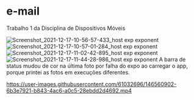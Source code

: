 # e-mail
Trabalho 1 da Disciplina de Dispositivos Móveis

![Screenshot_2021-12-17-10-56-57-433_host exp exponent](https://user-images.githubusercontent.com/61032696/146561358-51d4045f-9289-4490-a5a0-80defa42a2ae.jpg)
![Screenshot_2021-12-17-10-57-01-284_host exp exponent](https://user-images.githubusercontent.com/61032696/146561363-c8b3687d-1847-4edb-a755-532d2e9360c3.jpg)
![Screenshot_2021-12-17-11-02-42-895_host exp exponent](https://user-images.githubusercontent.com/61032696/146561365-a7e4eedd-61d4-4825-931a-c7348f124888.jpg)
![Screenshot_2021-12-17-11-44-28-986_host exp exponent](https://user-images.githubusercontent.com/61032696/146561759-a48ed026-8a9f-4bb4-91bf-37a5c24e6896.jpg)
A barra de status mudou de cor na última foto por falha do expo ao carregar o app, porque printei as fotos em execuções diferentes.

https://user-images.githubusercontent.com/61032696/146560902-6b3e7921-b843-4ac6-a0c5-28ebdd2d4692.mp4
